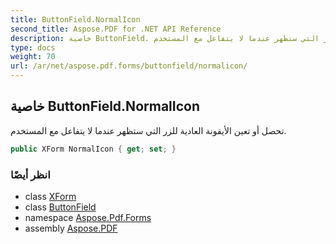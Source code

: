 ```yaml
---
title: ButtonField.NormalIcon
second_title: Aspose.PDF for .NET API Reference
description: خاصية ButtonField. تحصل أو تعين الأيقونة العادية للزر التي ستظهر عندما لا يتفاعل مع المستخدم
type: docs
weight: 70
url: /ar/net/aspose.pdf.forms/buttonfield/normalicon/
---
```

## خاصية ButtonField.NormalIcon

تحصل أو تعين الأيقونة العادية للزر التي ستظهر عندما لا يتفاعل مع المستخدم.

```csharp
public XForm NormalIcon { get; set; }
```

### انظر أيضًا

* class [XForm](../../../aspose.pdf/xform/)
* class [ButtonField](../)
* namespace [Aspose.Pdf.Forms](../../../aspose.pdf.forms/)
* assembly [Aspose.PDF](../../../)